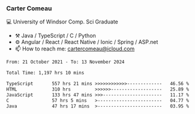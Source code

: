 ### Carter Comeau

💻 University of Windsor Comp. Sci Graduate

- ⚒️ Java / TypeScript / C / Python
- ⚙️ Angular / React / React Native / Ionic / Spring / ASP.net
- 📫 How to reach me: cartercomeau@icloud.com

<!--START_SECTION:waka-->

```txt
From: 21 October 2021 - To: 13 November 2024

Total Time: 1,197 hrs 10 mins

TypeScript       557 hrs 21 mins >>>>>>>>>>>>-------------   46.56 %
HTML             310 hrs         >>>>>>-------------------   25.89 %
JavaScript       133 hrs 47 mins >>>----------------------   11.17 %
C                57 hrs 5 mins   >------------------------   04.77 %
Java             47 hrs 17 mins  >------------------------   03.95 %
```

<!--END_SECTION:waka-->
